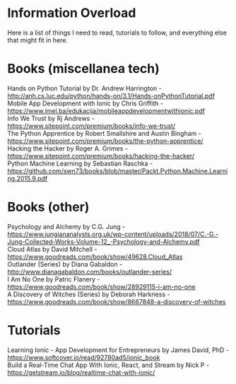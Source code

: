 # Information Overload<BR>

Here is a list of things I need to read, tutorials to follow, and everything else that might fit in here.<BR>

# Books (miscellanea tech)<BR>

Hands on Python Tutorial by Dr. Andrew Harrington - http://anh.cs.luc.edu/python/hands-on/3.1/Hands-onPythonTutorial.pdf<BR>
Mobile App Development with Ionic by Chris Griffith - https://www.imel.ba/edukacija/mobileappdevelopmentwithionic.pdf<BR>
Info We Trust by Rj Andrews - https://www.sitepoint.com/premium/books/info-we-trust/<BR>
The Python Apprentice by Robert Smallshire and Austin Bingham - https://www.sitepoint.com/premium/books/the-python-apprentice/<BR>
Hacking the Hacker by Roger A. Grimes - https://www.sitepoint.com/premium/books/hacking-the-hacker/<BR>
Python Machine Learning by Sebastian Raschka - https://github.com/swn73/books/blob/master/Packt.Python.Machine.Learning.2015.9.pdf<BR>

# Books (other)<BR>

Psychology and Alchemy by C.G. Jung - https://www.jungiananalysts.org.uk/wp-content/uploads/2018/07/C.-G.-Jung-Collected-Works-Volume-12_-Psychology-and-Alchemy.pdf<BR>
Cloud Atlas by David Mitchell - https://www.goodreads.com/book/show/49628.Cloud_Atlas<BR>
Outlander (Series) by Diana Gabaldon - http://www.dianagabaldon.com/books/outlander-series/<BR>
I Am No One by Patric Flanery - https://www.goodreads.com/book/show/28929115-i-am-no-one<BR>
A Discovery of Witches (Series) by Deborah Harkness - https://www.goodreads.com/book/show/8667848-a-discovery-of-witches<BR>

# Tutorials <BR>

Learning Ionic - App Development for Entrepreneurs by James David, PhD - https://www.softcover.io/read/92780ad5/ionic_book<BR>
Build a Real-Time Chat App With Ionic, React, and Stream by Nick P - https://getstream.io/blog/realtime-chat-with-ionic/<BR>
